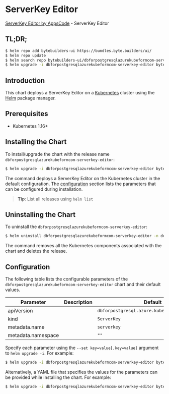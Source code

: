 # ServerKey Editor

[ServerKey Editor by AppsCode](https://byte.builders) - ServerKey Editor

## TL;DR;

```bash
$ helm repo add bytebuilders-ui https://bundles.byte.builders/ui/
$ helm repo update
$ helm search repo bytebuilders-ui/dbforpostgresqlazurekubeformcom-serverkey-editor --version=v0.4.16
$ helm upgrade -i dbforpostgresqlazurekubeformcom-serverkey-editor bytebuilders-ui/dbforpostgresqlazurekubeformcom-serverkey-editor -n default --create-namespace --version=v0.4.16
```

## Introduction

This chart deploys a ServerKey Editor on a [Kubernetes](http://kubernetes.io) cluster using the [Helm](https://helm.sh) package manager.

## Prerequisites

- Kubernetes 1.16+

## Installing the Chart

To install/upgrade the chart with the release name `dbforpostgresqlazurekubeformcom-serverkey-editor`:

```bash
$ helm upgrade -i dbforpostgresqlazurekubeformcom-serverkey-editor bytebuilders-ui/dbforpostgresqlazurekubeformcom-serverkey-editor -n default --create-namespace --version=v0.4.16
```

The command deploys a ServerKey Editor on the Kubernetes cluster in the default configuration. The [configuration](#configuration) section lists the parameters that can be configured during installation.

> **Tip**: List all releases using `helm list`

## Uninstalling the Chart

To uninstall the `dbforpostgresqlazurekubeformcom-serverkey-editor`:

```bash
$ helm uninstall dbforpostgresqlazurekubeformcom-serverkey-editor -n default
```

The command removes all the Kubernetes components associated with the chart and deletes the release.

## Configuration

The following table lists the configurable parameters of the `dbforpostgresqlazurekubeformcom-serverkey-editor` chart and their default values.

|     Parameter      | Description |                         Default                          |
|--------------------|-------------|----------------------------------------------------------|
| apiVersion         |             | <code>dbforpostgresql.azure.kubeform.com/v1alpha1</code> |
| kind               |             | <code>ServerKey</code>                                   |
| metadata.name      |             | <code>serverkey</code>                                   |
| metadata.namespace |             | <code>""</code>                                          |


Specify each parameter using the `--set key=value[,key=value]` argument to `helm upgrade -i`. For example:

```bash
$ helm upgrade -i dbforpostgresqlazurekubeformcom-serverkey-editor bytebuilders-ui/dbforpostgresqlazurekubeformcom-serverkey-editor -n default --create-namespace --version=v0.4.16 --set apiVersion=dbforpostgresql.azure.kubeform.com/v1alpha1
```

Alternatively, a YAML file that specifies the values for the parameters can be provided while
installing the chart. For example:

```bash
$ helm upgrade -i dbforpostgresqlazurekubeformcom-serverkey-editor bytebuilders-ui/dbforpostgresqlazurekubeformcom-serverkey-editor -n default --create-namespace --version=v0.4.16 --values values.yaml
```
